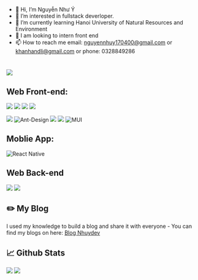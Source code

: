 - 👋 Hi, I’m Nguyễn Như Ý
- 👀 I’m interested in fullstack deverloper.
- 🌱 I’m currently learning Hanoi University of Natural Resources and Environment
- 💞️ I am looking to intern front end
- 📫 How to reach me email: nguyennhuy170400@gmail.com or khanhandli@gmail.com or phone: 0328849286
#
<img src="https://komarev.com/ghpvc/?username=khanhandli&color=blue">

## Web Front-end:

<img src="https://img.shields.io/badge/javascript-%23323330.svg?style=for-the-badge&logo=javascript&logoColor=%23F7DF1E"> <img src="https://img.shields.io/badge/react-%2320232a.svg?style=for-the-badge&logo=react&logoColor=%2361DAFB"> <img src="https://img.shields.io/badge/typescript-%23007ACC.svg?style=for-the-badge&logo=typescript&logoColor=white">   <img src="https://img.shields.io/badge/redux-%23593d88.svg?style=for-the-badge&logo=redux&logoColor=white"> 

<img src="https://img.shields.io/badge/html5-%23E34F26.svg?style=for-the-badge&logo=html5&logoColor=white"> ![Ant-Design](https://img.shields.io/badge/-AntDesign-%230170FE?style=for-the-badge&logo=ant-design&logoColor=white) <img src="https://img.shields.io/badge/css3-%231572B6.svg?style=for-the-badge&logo=css3&logoColor=white"> <img src="https://img.shields.io/badge/tailwindcss-%2338B2AC.svg?style=for-the-badge&logo=tailwind-css&logoColor=white"> ![MUI](https://img.shields.io/badge/MUI-%230081CB.svg?style=for-the-badge&logo=material-ui&logoColor=white)

## Moblie App:

![React Native](https://img.shields.io/badge/react_native-%2320232a.svg?style=for-the-badge&logo=react&logoColor=%2361DAFB)

## Web Back-end
<img src="https://img.shields.io/badge/express.js-%23404d59.svg?style=for-the-badge&logo=express&logoColor=%2361DAFB"> <img src="https://img.shields.io/badge/node.js-6DA55F?style=for-the-badge&logo=node.js&logoColor=white"> 

## ✏️ My Blog

I used my knowledge to build a blog and share it with everyone - You can find my blogs on here: <a href="https://nhuydev.tk"> Blog Nhuydev </a>

## 📈 Github Stats


<img src="https://github-readme-stats.vercel.app/api?username=khanhandli&theme=tokyonight&show_icons=true&count_private=true">
<img src="https://github-readme-stats.vercel.app/api/top-langs/?username=khanhandli&theme=tokyonight&layout=compact&langs_count=6">

